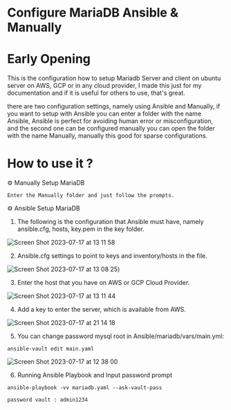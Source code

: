 # Configure MariaDB Ansible & Manually

# Early Opening
This is the configuration how to setup Mariadb Server and client on ubuntu server on AWS, GCP or in any cloud provider, I made this just for my documentation and if it is useful for others to use, that's great.

there are two configuration settings, namely using Ansible and Manually, if you want to setup with Ansible you can enter a folder with the name Ansible, Ansible is perfect for avoiding human error or misconfiguration, and the second one can be configured manually you can open the folder with the name Manually, manually this good for sparse configurations.

# How to use it ?

⚙ Manually Setup MariaDB

```
Enter the Manually folder and just follow the prompts.
```

⚙ Ansible Setup MariaDB

1. The following is the configuration that Ansible must have, namely ansible.cfg, hosts, key.pem in the key folder.

![Screen Shot 2023-07-17 at 13 11 58](https://github.com/fahmifiqih1/MariadbConfig/assets/53596721/f917b95d-d9e8-4c1e-bf99-2b31fbfbf6d6)


2. Ansible.cfg settings to point to keys and inventory/hosts in the file.

![Screen Shot 2023-07-17 at 13 08 25](https://github.com/fahmifiqih1/MariadbConfig/assets/53596721/ce5206de-6659-4505-9475-42376691a811))


3. Enter the host that you have on AWS or GCP Cloud Provider.

![Screen Shot 2023-07-17 at 13 11 44](https://github.com/fahmifiqih1/MariadbConfig/assets/53596721/eb99cbad-53d9-4302-bdef-c1aeb9157a82)


4. Add a key to enter the server, which is available from AWS.
    
![Screen Shot 2023-07-17 at 21 14 18](https://github.com/fahmifiqih1/MariadbConfig/assets/53596721/a2f47506-81b2-4aab-b687-6746a01e77a0)


5. You can change password mysql root in Ansible/mariadb/vars/main.yml:

```
ansible-vault edit main.yaml
```

![Screen Shot 2023-07-17 at 12 38 00](https://github.com/fahmifiqih1/MariadbConfig/assets/53596721/6f66530a-16e2-4992-a67d-8f9df0d0cb71)


6. Running Ansible Playbook and Input password prompt

```
ansible-playbook -vv mariadb.yaml --ask-vault-pass
```
```
password vault : admin1234
```
